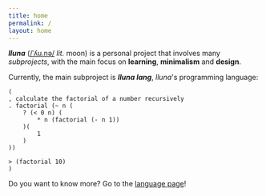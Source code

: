 ```yaml
---
title: home
permalink: /
layout: home
---
```


**_lluna_** ([/ˈʎu.nə/](https://en.wiktionary.org/wiki/lluna) _lit._ moon) is a personal project that involves many _subprojects_, with the main focus on **learning**, **minimalism** and **design**.

Currently, the main subproject is **_lluna lang_**, _lluna_'s programming language:

```lluna
(
, calculate the factorial of a number recursively
. factorial (~ n (
    ? (< 0 n) (
        * n (factorial (- n 1))
    )(
        1
    )
))

> (factorial 10)
)
```

Do you want to know more? Go to the [language page](lang)!

